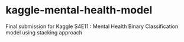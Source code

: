 # kaggle-mental-health-model
Final submission for Kaggle S4E11 : Mental Health Binary Classification model using stacking approach
